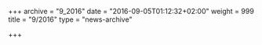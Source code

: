 +++
archive = "9_2016"
date = "2016-09-05T01:12:32+02:00"
weight = 999
title = "9/2016"
type = "news-archive"

+++

